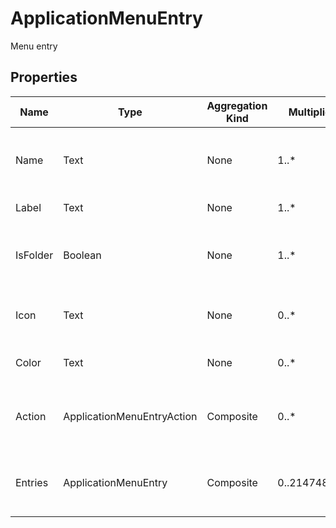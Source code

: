 # ApplicationMenuEntry
Menu entry
## Properties
|Name|Type|Aggregation Kind|Multiplicity|Description|
|--|--|--|--|--|
|Name|Text|None|1..*|The name of the entity (unique identifier).|
|Label|Text|None|1..*|Label to display.|
|IsFolder|Boolean|None|1..*|Folder entry. Group of other Menu entries.|
|Icon|Text|None|0..*|Icon to present with the entry.|
|Color|Text|None|0..*|Color related to entry.|
|Action|ApplicationMenuEntryAction|Composite|0..*|Will define how the system should behave.|
|Entries|ApplicationMenuEntry|Composite|0..2147483647|Child entries. Used in case of folders.|
